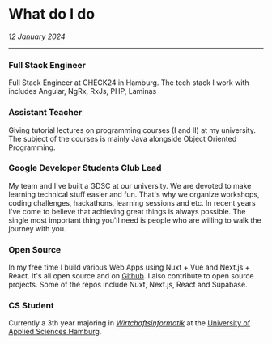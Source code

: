 # What do I do

_12 January 2024_

---

### Full Stack Engineer

Full Stack Engineer at CHECK24 in Hamburg. The tech stack I work with includes
Angular, NgRx, RxJs, PHP, Laminas

### Assistant Teacher

Giving tutorial lectures on programming courses (I and II) at my university. The subject of the courses is
mainly Java alongside Object Oriented Programming.

### Google Developer Students Club Lead

My team and I've built a GDSC at our university. We are devoted to make learning technical stuff easier and fun.
That's why we organize workshops, coding challenges, hackathons, learning sessions and etc.
In recent years I've come to believe that achieving great things is always possible. The single most
important thing you'll need is people who are willing to walk the journey with you.

### Open Source

In my free time I build various Web Apps using Nuxt + Vue and Next.js + React. It's all open source and on [Github](https://github.com/s0h311).
I also contribute to open source projects. Some of the repos include Nuxt, Next.js, React and Supabase.

### CS Student

Currently a 3th year majoring in [_Wirtchaftsinformatik_](https://en.wikipedia.org/wiki/Business_informatics) at the
[University of Applied Sciences Hamburg](https://en.wikipedia.org/wiki/Hamburg_University_of_Applied_Sciences).
